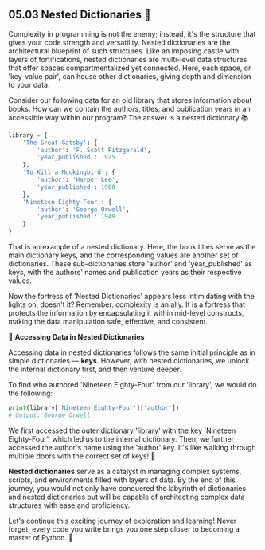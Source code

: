 ## 05.03 Nested Dictionaries 🏰

Complexity in programming is not the enemy; instead, it's the structure that gives your code strength and versatility. Nested dictionaries are the architectural blueprint of such structures. Like an imposing castle with layers of fortifications, nested dictionaries are multi-level data structures that offer spaces compartmentalized yet connected. Here, each space, or 'key-value pair', can house other dictionaries, giving depth and dimension to your data.

Consider our following data for an old library that stores information about books. How can we contain the authors, titles, and publication years in an accessible way within our program? The answer is a nested dictionary.📚

```python
library = {
    'The Great Gatsby': {
        'author': 'F. Scott Fitzgerald',
        'year_published': 1925
    },
    'To Kill a Mockingbird': {
        'author': 'Harper Lee',
        'year_published': 1960
    },
    'Nineteen Eighty-Four': {
        'author': 'George Orwell',
        'year_published': 1949
    }
}
```

That is an example of a nested dictionary. Here, the book titles serve as the main dictionary keys, and the corresponding values are another set of dictionaries. These sub-dictionaries store 'author' and 'year_published' as keys, with the authors' names and publication years as their respective values.

Now the fortress of 'Nested Dictionaries' appears less intimidating with the lights on, doesn't it? Remember, complexity is an ally. It is a fortress that protects the information by encapsulating it within mid-level constructs, making the data manipulation safe, effective, and consistent.

🔰 **Accessing Data in Nested Dictionaries**

Accessing data in nested dictionaries follows the same initial principle as in simple dictionaries — **keys**. However, with nested dictionaries, we unlock the internal dictionary first, and then venture deeper.

To find who authored 'Nineteen Eighty-Four' from our 'library', we would do the following:

```python
print(library['Nineteen Eighty-Four']['author'])
# Output: George Orwell
```

We first accessed the outer dictionary 'library' with the key 'Nineteen Eighty-Four', which led us to the internal dictionary. Then, we further accessed the author's name using the 'author' key. It's like walking through multiple doors with the correct set of keys! 🔑

**Nested dictionaries** serve as a catalyst in managing complex systems, scripts, and environments filled with layers of data. By the end of this journey, you would not only have conquered the labyrinth of dictionaries and nested dictionaries but will be capable of architecting complex data structures with ease and proficiency.

Let's continue this exciting journey of exploration and learning! Never forget, every code you write brings you one step closer to becoming a master of Python. 🌟
